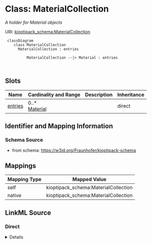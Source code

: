 # Class: MaterialCollection


_A holder for Material objects_





URI: [kioptipack_schema:MaterialCollection](https://w3id.org/Fraunhofer/kioptipack-schema/MaterialCollection)



```mermaid
 classDiagram
    class MaterialCollection
      MaterialCollection : entries
        
          MaterialCollection --|> Material : entries
        
      
```




<!-- no inheritance hierarchy -->


## Slots

| Name | Cardinality and Range | Description | Inheritance |
| ---  | --- | --- | --- |
| [entries](entries.md) | 0..* <br/> [Material](Material.md) |  | direct |









## Identifier and Mapping Information







### Schema Source


* from schema: https://w3id.org/Fraunhofer/kioptipack-schema





## Mappings

| Mapping Type | Mapped Value |
| ---  | ---  |
| self | kioptipack_schema:MaterialCollection |
| native | kioptipack_schema:MaterialCollection |





## LinkML Source

<!-- TODO: investigate https://stackoverflow.com/questions/37606292/how-to-create-tabbed-code-blocks-in-mkdocs-or-sphinx -->

### Direct

<details>
```yaml
name: MaterialCollection
description: A holder for Material objects
from_schema: https://w3id.org/Fraunhofer/kioptipack-schema
attributes:
  entries:
    name: entries
    from_schema: https://w3id.org/Fraunhofer/kioptipack-schema
    rank: 1000
    multivalued: true
    range: Material
    inlined: true
tree_root: true

```
</details>

### Induced

<details>
```yaml
name: MaterialCollection
description: A holder for Material objects
from_schema: https://w3id.org/Fraunhofer/kioptipack-schema
attributes:
  entries:
    name: entries
    from_schema: https://w3id.org/Fraunhofer/kioptipack-schema
    rank: 1000
    multivalued: true
    alias: entries
    owner: MaterialCollection
    domain_of:
    - MaterialCollection
    range: Material
    inlined: true
tree_root: true

```
</details>